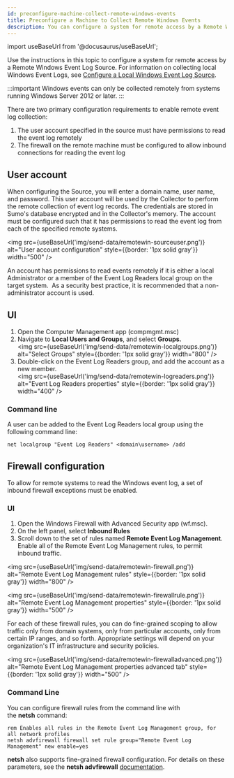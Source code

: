 ```yaml
---
id: preconfigure-machine-collect-remote-windows-events
title: Preconfigure a Machine to Collect Remote Windows Events
description: You can configure a system for remote access by a Remote Windows Event Log Source.
---
```


import useBaseUrl from '@docusaurus/useBaseUrl';

Use the instructions in this topic to configure a system for remote access by a Remote Windows Event Log Source. For information on collecting local Windows Event Logs, see [Configure a Local Windows Event Log Source](local-windows-event-log-source.md).

:::important
Windows events can only be collected remotely from systems running Windows Server 2012 or later.
:::

There are two primary configuration requirements to enable remote event log collection:

1. The user account specified in the source must have permissions to read the event log remotely
1. The firewall on the remote machine must be configured to allow inbound connections for reading the event log

## User account

When configuring the Source, you will enter a domain name, user name, and password. This user account will be used by the Collector to perform the remote collection of event log records. The credentials are stored in Sumo's database encrypted and in the Collector's memory. The account must be configured such that it has permissions to read the event log from each of the specified remote systems.

<img src={useBaseUrl('img/send-data/remotewin-sourceuser.png')} alt="User account configuration" style={{border: '1px solid gray'}} width="500" />

An account has permissions to read events remotely if it is either a local Administrator or a member of the Event Log Readers local group on the target system.  As a security best practice, it is recommended that a non-administrator account is used.

## UI

1. Open the Computer Management app (compmgmt.msc)
1. Navigate to **Local Users and Groups**, and select **Groups.**<br/><img src={useBaseUrl('img/send-data/remotewin-localgroups.png')} alt="Select Groups" style={{border: '1px solid gray'}} width="800" />
1. Double-click on the Event Log Readers group, and add the account as a new member.<br/><img src={useBaseUrl('img/send-data/remotewin-logreaders.png')} alt="Event Log Readers properties" style={{border: '1px solid gray'}} width="400" />

### Command line

A user can be added to the Event Log Readers local group using the following command line:

```
net localgroup "Event Log Readers" <domain\username> /add
```

## Firewall configuration 

To allow for remote systems to read the Windows event log, a set of inbound firewall exceptions must be enabled.

### UI

1. Open the Windows Firewall with Advanced Security app (wf.msc).
1. On the left panel, select **Inbound Rules**
1. Scroll down to the set of rules named **Remote Event Log Management**. Enable all of the Remote Event Log Management rules, to permit inbound traffic.

<img src={useBaseUrl('img/send-data/remotewin-firewall.png')} alt="Remote Event Log Management rules" style={{border: '1px solid gray'}} width="800" />

<img src={useBaseUrl('img/send-data/remotewin-firewallrule.png')} alt="Remote Event Log Management properties" style={{border: '1px solid gray'}} width="500" />

For each of these firewall rules, you can do fine-grained scoping to allow traffic only from domain systems, only from particular accounts, only from certain IP ranges, and so forth. Appropriate settings will depend on your organization's IT infrastructure and security policies.

<img src={useBaseUrl('img/send-data/remotewin-firewalladvanced.png')} alt="Remote Event Log Management properties advanced tab" style={{border: '1px solid gray'}} width="500" />

### Command Line

You can configure firewall rules from the command line with the **netsh** command:

```
rem Enables all rules in the Remote Event Log Management group, for all network profiles
netsh advfirewall firewall set rule group="Remote Event Log Management" new enable=yes
```

**netsh** also supports fine-grained firewall configuration. For details on these parameters, see the **netsh advfirewall** [documentation](https://technet.microsoft.com/en-us/library/dd734783(v=ws.10).aspx#BKMK_3_set).
